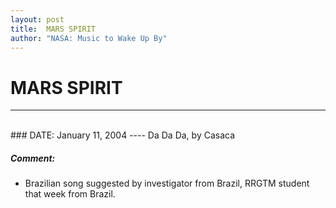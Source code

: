 ```yaml
---
layout: post
title:  MARS SPIRIT
author: "NASA: Music to Wake Up By"
---
```


# MARS SPIRIT
----
<br/>
### DATE: January 11, 2004
----
Da Da Da, by Casaca

##### Comment:
* Brazilian song suggested by investigator from Brazil, RRGTM student that week from Brazil.
